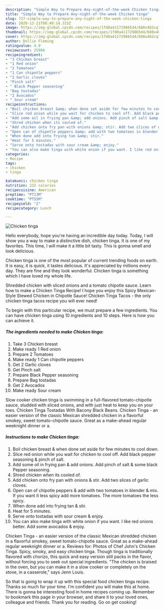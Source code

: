 ```yaml
---
description: "Simple Way to Prepare Any-night-of-the-week Chicken tinga"
title: "Simple Way to Prepare Any-night-of-the-week Chicken tinga"
slug: 727-simple-way-to-prepare-any-night-of-the-week-chicken-tinga
date: 2020-12-21T08:40:14.315Z
image: https://img-global.cpcdn.com/recipes/1fd0a411729865d4/680x482cq70/chicken-tinga-recipe-main-photo.jpg
thumbnail: https://img-global.cpcdn.com/recipes/1fd0a411729865d4/680x482cq70/chicken-tinga-recipe-main-photo.jpg
cover: https://img-global.cpcdn.com/recipes/1fd0a411729865d4/680x482cq70/chicken-tinga-recipe-main-photo.jpg
author: Dollie Fleming
ratingvalue: 4.9
reviewcount: 25994
recipeingredient:
- "3 Chicken breast"
- "1 Red onion"
- "2 Tomatoes"
- "1 Can chipotle peppers"
- "2 Garlic cloves"
- "Pinch salt"
- " Black Pepper seasoning"
- "Bag tostadas"
- "2 Avocados"
- " Sour cream"
recipeinstructions:
- "Boil chicken breast &amp; when done set aside for few minutes to cool down."
- "Slice red onion while you wait for chicken to cool off. Add black pepper seasoning &amp; pinch of salt."
- "Add some oil in frying pan &amp; add onions. Add pinch of salt &amp; some black Pepper seasoning."
- "Shred chicken when its cooled of."
- "Add chicken onto fry pan with onions &amp; stir. Add two slices of garlic cloves."
- "Open can of chipotle peppers &amp; add with two tomatoes in blender &amp; mix. If you want it less spicy add more tomatoes. The more tomatoes the less spicy."
- "When done add into frying tan &amp; stir."
- "Heat for 5 minutes."
- "Serve onto tostadas with sour cream &amp; enjoy."
- "You can also make tinga with white onion if you want. I like red onions better. Add some avocados &amp; enjoy."
categories:
- Recipe
tags:
- chicken
- tinga

katakunci: chicken tinga 
nutrition: 232 calories
recipecuisine: American
preptime: "PT13M"
cooktime: "PT55M"
recipeyield: "2"
recipecategory: Lunch

---
```



![Chicken tinga](https://img-global.cpcdn.com/recipes/1fd0a411729865d4/680x482cq70/chicken-tinga-recipe-main-photo.jpg)

Hello everybody, hope you're having an incredible day today. Today, I will show you a way to make a distinctive dish, chicken tinga. It is one of my favorites. This time, I will make it a little bit tasty. This is gonna smell and look delicious.

Chicken tinga is one of the most popular of current trending foods on earth. It is easy, it is quick, it tastes delicious. It's appreciated by millions every day. They are fine and they look wonderful. Chicken tinga is something which I have loved my whole life.

Shredded chicken with sliced onions and a tomato chipotle sauce. Learn how to make a Chicken Tinga Recipe! I hope you enjoy this Spicy Mexican-Style Stewed Chicken in Chipotle Sauce! Chicken Tinga Tacos - the only chicken tinga tacos recipe you will ever need!


To begin with this particular recipe, we must prepare a few ingredients. You can have chicken tinga using 10 ingredients and 10 steps. Here is how you can achieve it.

<!--inarticleads1-->

##### The ingredients needed to make Chicken tinga:

1. Take 3 Chicken breast
1. Make ready 1 Red onion
1. Prepare 2 Tomatoes
1. Make ready 1 Can chipotle peppers
1. Get 2 Garlic cloves
1. Get Pinch salt
1. Prepare  Black Pepper seasoning
1. Prepare Bag tostadas
1. Get 2 Avocados
1. Make ready  Sour cream


Slow cooker chicken tinga is swimming in a full-flavored tomato-chipotle sauce, studded with sliced onions, and with just heat to keep you on your toes. Chicken Tinga Tostadas With Bacony Black Beans. Chicken Tinga - an easier version of the classic Mexican shredded chicken in a flavorful smokey, sweet tomato-chipotle sauce. Great as a make-ahead regular weeknight dinner or a. 

<!--inarticleads2-->

##### Instructions to make Chicken tinga:

1. Boil chicken breast &amp; when done set aside for few minutes to cool down.
1. Slice red onion while you wait for chicken to cool off. Add black pepper seasoning &amp; pinch of salt.
1. Add some oil in frying pan &amp; add onions. Add pinch of salt &amp; some black Pepper seasoning.
1. Shred chicken when its cooled of.
1. Add chicken onto fry pan with onions &amp; stir. Add two slices of garlic cloves.
1. Open can of chipotle peppers &amp; add with two tomatoes in blender &amp; mix. If you want it less spicy add more tomatoes. The more tomatoes the less spicy.
1. When done add into frying tan &amp; stir.
1. Heat for 5 minutes.
1. Serve onto tostadas with sour cream &amp; enjoy.
1. You can also make tinga with white onion if you want. I like red onions better. Add some avocados &amp; enjoy.


Chicken Tinga - an easier version of the classic Mexican shredded chicken in a flavorful smokey, sweet tomato-chipotle sauce. Great as a make-ahead regular weeknight dinner or a. Reviews for: Photos of Chef John&#39;s Chicken Tinga. Spicy, smoky, and easy chicken tinga. Though tinga is traditionally flavored with chorizo, this quick and easy version still packs in the flavor, without forcing you to seek out special ingredients. &#34;The chicken is braised in the oven, but you can make it in a slow cooker or completely on the stove, in a casserole,&#34; says Jenn Louis. 

So that is going to wrap it up with this special food chicken tinga recipe. Thanks so much for your time. I'm confident you will make this at home. There is gonna be interesting food in home recipes coming up. Remember to bookmark this page in your browser, and share it to your loved ones, colleague and friends. Thank you for reading. Go on get cooking!
